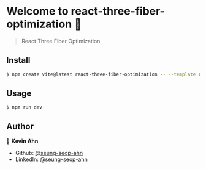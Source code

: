 # Welcome to react-three-fiber-optimization 👋

> React Three Fiber Optimization

## Install

```sh
$ npm create vite@latest react-three-fiber-optimization -- --template react
```

## Usage

```sh
$ npm run dev
```

## Author

👤 **Kevin Ahn**

* Github: [@seung-seop-ahn](https://github.com/seung-seop-ahn)
* LinkedIn: [@seung-seop-ahn](https://linkedin.com/in/seung-seop-ahn)
